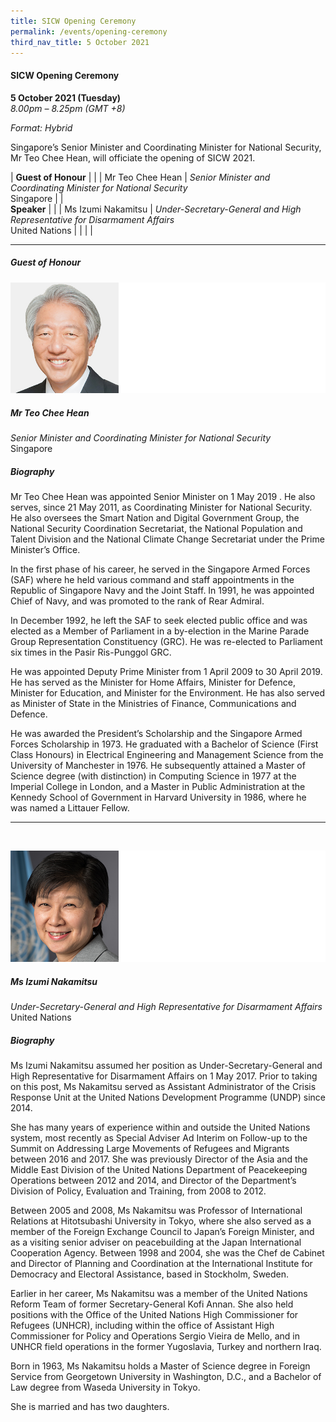 ```yaml
---
title: SICW Opening Ceremony
permalink: /events/opening-ceremony
third_nav_title: 5 October 2021
---
```

#### **SICW Opening Ceremony**

**5 October 2021 (Tuesday)**  
*8.00pm – 8.25pm (GMT +8)*

*Format: Hybrid*

Singapore’s Senior Minister and Coordinating Minister for National Security, Mr Teo Chee Hean, will officiate the opening of SICW 2021.

| **Guest of Honour**    |                                                              |
| Mr Teo Chee Hean  | *Senior Minister and Coordinating Minister for National Security*<br>Singapore                  |
| <br> **Speaker**          |                                                              |
| Ms Izumi Nakamitsu  | *Under-Secretary-General and High Representative for Disarmament Affairs*<br>United Nations                  |
| | |

---
##### **Guest of Honour**
![Teo Chee Hean](/images/speakers/SM-Teo.jpg)
##### **Mr Teo Chee Hean**

*Senior Minister and Coordinating Minister for National Security*  
Singapore

##### **Biography**

Mr Teo Chee Hean was appointed Senior Minister on 1 May 2019 . He also serves, since 21 May 2011, as Coordinating Minister for National Security. He also oversees the Smart Nation and Digital Government Group, the National Security Coordination Secretariat, the National Population and Talent Division and the National Climate Change Secretariat under the Prime Minister’s Office.

In the first phase of his career, he served in the Singapore Armed Forces (SAF) where he held various command and staff appointments in the Republic of Singapore Navy and the Joint Staff. In 1991, he was appointed Chief of Navy, and was promoted to the rank of Rear Admiral.

In December 1992, he left the SAF to seek elected public office and was elected as a Member of Parliament in a by-election in the Marine Parade Group Representation Constituency (GRC). He was re-elected to Parliament six times in the Pasir Ris-Punggol GRC.

He was appointed Deputy Prime Minister from 1 April 2009 to 30 April 2019. He has served as the Minister for Home Affairs, Minister for Defence, Minister for Education, and Minister for the Environment. He has also served as Minister of State in the Ministries of Finance, Communications and Defence.

He was awarded the President’s Scholarship and the Singapore Armed Forces Scholarship in 1973. He graduated with a Bachelor of Science (First Class Honours) in Electrical Engineering and Management Science from the University of Manchester in 1976. He subsequently attained a Master of Science degree (with distinction) in Computing Science in 1977 at the Imperial College in London, and a Master in Public Administration at the Kennedy School of Government in Harvard University in 1986, where he was named a Littauer Fellow.

---
<br>

![Izumi Nakamitsu](/images/speakers/I-Nakamitsu.jpg)

##### **Ms Izumi Nakamitsu**

*Under-Secretary-General and High Representative for Disarmament Affairs*  
United Nations

##### **Biography**

Ms Izumi Nakamitsu assumed her position as Under-Secretary-General and High Representative for
Disarmament Affairs on 1 May 2017. Prior to taking on this post, Ms Nakamitsu served as Assistant
Administrator of the Crisis Response Unit at the United Nations Development Programme (UNDP)
since 2014.

She has many years of experience within and outside the United Nations system, most recently as
Special Adviser Ad Interim on Follow-up to the Summit on Addressing Large Movements of
Refugees and Migrants between 2016 and 2017. She was previously Director of the Asia and the
Middle East Division of the United Nations Department of Peacekeeping Operations between 2012
and 2014, and Director of the Department’s Division of Policy, Evaluation and Training, from 2008
to 2012.

Between 2005 and 2008, Ms Nakamitsu was Professor of International Relations at Hitotsubashi
University in Tokyo, where she also served as a member of the Foreign Exchange Council to Japan’s
Foreign Minister, and as a visiting senior adviser on peacebuilding at the Japan International
Cooperation Agency. Between 1998 and 2004, she was the Chef de Cabinet and Director of Planning
and Coordination at the International Institute for Democracy and Electoral Assistance, based in
Stockholm, Sweden.

Earlier in her career, Ms Nakamitsu was a member of the United Nations Reform Team of former
Secretary-General Kofi Annan. She also held positions with the Office of the United Nations High
Commissioner for Refugees (UNHCR), including within the office of Assistant High Commissioner
for Policy and Operations Sergio Vieira de Mello, and in UNHCR field operations in the former
Yugoslavia, Turkey and northern Iraq.

Born in 1963, Ms Nakamitsu holds a Master of Science degree in Foreign Service from Georgetown
University in Washington, D.C., and a Bachelor of Law degree from Waseda University in Tokyo.

She is married and has two daughters.
